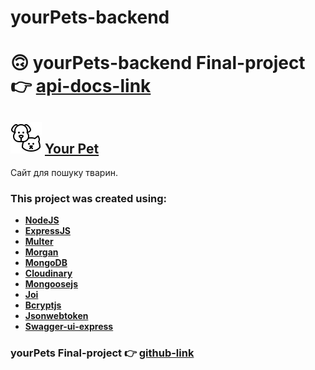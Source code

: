 # yourPets-backend

<h1>🙃 yourPets-backend Final-project 👉 <a href="https://yourpets.onrender.com/api-docs/" target="_blank" rel="noreferrer">api-docs-link</a></h1>

<h2><img src="/temp/favicon.ico" alt="favicon"> <a href="https://github.com/VikaSemenchuk/yourPets-backend" target="_blank" rel="noreferrer">Your Pet</a></h2>
<p>Сайт для пошуку тварин.</p>

<h3>This project was created using:</h3>
<ul>
<li><a href="https://nodejs.org/ru" target="_blank" rel="noreferrer"><b>NodeJS</b></a></li>
<li><a href="https://www.npmjs.com/package/express" target="_blank" rel="noreferrer"><b>ExpressJS</b></a></li>
<li><a href="http://expressjs.com/en/resources/middleware/multer.html" target="_blank" rel="noreferrer"><b>Multer</b></a></li>
<li><a href="https://expressjs.com/en/resources/middleware/morgan.html" target="_blank" rel="noreferrer"><b>Morgan</b></a></li>
<li><a href="https://www.mongodb.com/" target="_blank" rel="noreferrer"><b>MongoDB</b></a></li>
<li><a href="https://cloudinary.com/" target="_blank" rel="noreferrer"><b>Cloudinary</b></a></li>
<li><a href="https://mongoosejs.com/" target="_blank" rel="noreferrer"><b>Mongoosejs</b></a></li>
<li><a href="https://joi.dev/" target="_blank" rel="noreferrer"><b>Joi</b></a></li>
<li><a href="https://www.npmjs.com/package/bcryptjs" target="_blank" rel="noreferrer"><b>Bcryptjs</b></li>
<li><a href="https://www.npmjs.com/package/jsonwebtoken" target="_blank" rel="noreferrer"><b>Jsonwebtoken</b></a></li>
<li><a href="https://www.npmjs.com/package/swagger-ui-express" target="_blank" rel="noreferrer"><b>Swagger-ui-express</b></a></li>
</ul>

<h3>yourPets  Final-project 👉 
<a href="https://github.com/VikaSemenchuk/yourPets-backend.git" target="_blank" rel="noreferrer">github-link</a></h2>
